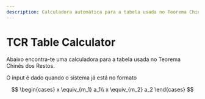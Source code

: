 ```yaml
---
description: Calculadora automática para a tabela usada no Teorema Chinês dos Restos
---
```


# TCR Table Calculator

Abaixo encontra-te uma calculadora para a tabela usada no Teorema Chinês dos Restos.

O input é dado quando o sistema já está no formato

$$
\begin{cases}
x \equiv_{m_1} a_1\\
x \equiv_{m_2} a_2
\end{cases}
$$

<tcr-table-calculator />

